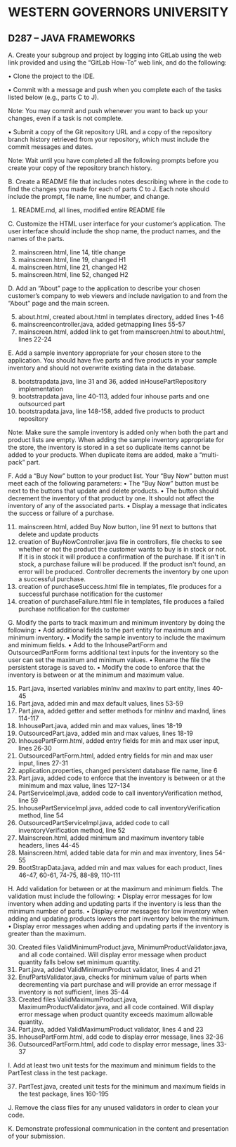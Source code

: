 # WESTERN GOVERNORS UNIVERSITY 
## D287 – JAVA FRAMEWORKS

A.  Create your subgroup and project by logging into GitLab using the web link provided and using the “GitLab How-To” web link, and do the following:

•  Clone the project to the IDE.

•  Commit with a message and push when you complete each of the tasks listed below (e.g., parts C to J).


Note: You may commit and push whenever you want to back up your changes, even if a task is not complete.


•  Submit a copy of the Git repository URL and a copy of the repository branch history retrieved from your repository, which must include the commit messages and dates.


Note: Wait until you have completed all the following prompts before you create your copy of the repository branch history.


B.  Create a README file that includes notes describing where in the code to find the changes you made for each of parts C to J. Each note should include the prompt, file name, line number, and change.

1. README.md, all lines, modified entire README file 


C.  Customize the HTML user interface for your customer’s application. The user interface should include the shop name, the product names, and the names of the parts.

2. mainscreen.html, line 14, title change
3. mainscreen.html, line 19, changed H1
4. mainscreen.html, line 21, changed H2
4. mainscreen.html, line 52, changed H2

D.  Add an “About” page to the application to describe your chosen customer’s company to web viewers and include navigation to and from the “About” page and the main screen.

5. about.html, created about.html in templates directory, added lines 1-46
6. mainscreencontroller.java, added getmapping lines 55-57
7. mainscreen.html, added link to get from mainscreen.html to about.html, lines 22-24


E.  Add a sample inventory appropriate for your chosen store to the application. You should have five parts and five products in your sample inventory and should not overwrite existing data in the database.

8. bootstrapdata.java, line 31 and 36, added inHousePartRepository implementation 
9. bootstrapdata.java, line 40-113, added four inhouse parts and one outsourced part
10. bootstrapdata.java, line 148-158, added five products to product repository


Note: Make sure the sample inventory is added only when both the part and product lists are empty. When adding the sample inventory appropriate for the store, the inventory is stored in a set so duplicate items cannot be added to your products. When duplicate items are added, make a “multi-pack” part.


F.  Add a “Buy Now” button to your product list. Your “Buy Now” button must meet each of the following parameters:
•  The “Buy Now” button must be next to the buttons that update and delete products.
•  The button should decrement the inventory of that product by one. It should not affect the inventory of any of the associated parts.
•  Display a message that indicates the success or failure of a purchase.

11. mainscreen.html, added Buy Now button, line 91 next to buttons that delete and update products
12. creation of BuyNowController.java file in controllers, file checks to see whether or not the product the customer wants to buy is in stock or not. If it is in stock it will produce a confirmation of the purchase. If it isn't in stock, a purchase failure will be produced. If the product isn't found, an error will be produced. Controller decrements the inventory by one upon a successful purchase.
13. creation of purchaseSuccess.html file in templates, file produces for a successful purchase notification for the customer
14. creation of purchaseFailure.html file in templates, file produces a failed purchase notification for the customer


G.  Modify the parts to track maximum and minimum inventory by doing the following:
•  Add additional fields to the part entity for maximum and minimum inventory.
•  Modify the sample inventory to include the maximum and minimum fields.
•  Add to the InhousePartForm and OutsourcedPartForm forms additional text inputs for the inventory so the user can set the maximum and minimum values.
•  Rename the file the persistent storage is saved to.
•  Modify the code to enforce that the inventory is between or at the minimum and maximum value.

15. Part.java, inserted variables minInv and maxInv to part entity, lines 40-45
16. Part.java, added min and max default values, lines 53-59
17. Part.java, added getter and setter methods for minInv and maxInd, lines 114-117
18. InhousePart.java, added min and max values, lines 18-19
19. OutsourcedPart.java, added min and max values, lines 18-19
20. InhousePartForm.html, added entry fields for min and max user input, lines 26-30
21. OutsourcedPartForm.html, added entry fields for min and max user input, lines 27-31
22. application.properties, changed persistent database file name, line 6
23. Part.java, added code to enforce that the inventory is between or at the minimum and max value, lines 127-134
24. PartServiceImpl.java, added code to call inventoryVerification method, line 59
25. InhousePartServiceImpl.java, added code to call inventoryVerification method, line 54
26. OutsourcedPartServiceImpl.java, added code to call inventoryVerification method, line 52
27. Mainscreen.html, added minimum and maximum inventory table headers, lines 44-45
28. Mainscreen.html, added table data for min and max inventory, lines 54-55
29. BootStrapData.java, added min and max values for each product, lines 46-47, 60-61, 74-75, 88-89, 110-111

H.  Add validation for between or at the maximum and minimum fields. The validation must include the following:
•  Display error messages for low inventory when adding and updating parts if the inventory is less than the minimum number of parts.
•  Display error messages for low inventory when adding and updating products lowers the part inventory below the minimum.
•  Display error messages when adding and updating parts if the inventory is greater than the maximum.

30. Created files ValidMinimumProduct.java, MinimumProductValidator.java, and all code contained. Will display error message when product quantity falls below set minimum quantity.
31. Part.java, added ValidMinimumProduct validator, lines 4 and 21
32. EnufPartsValidator.java, checks for minimum value of parts when decrementing via part purchase and will provide an error message if inventory is not sufficient, lines 35-44
33. Created files ValidMaximumProduct.java, MaximumProductValidator.java, and all code contained. Will display error message when product quantity exceeds maximum allowable quantity.
34. Part.java, added ValidMaximumProduct validator, lines 4 and 23
35. InhousePartForm.html, add code to display error message, lines 32-36
36. OutsourcedPartForm.html, add code to display error message, lines 33-37

I.  Add at least two unit tests for the maximum and minimum fields to the PartTest class in the test package.

37. PartTest.java, created unit tests for the minimum and maximum fields in the test package, lines 160-195

J.  Remove the class files for any unused validators in order to clean your code.


K.  Demonstrate professional communication in the content and presentation of your submission.
